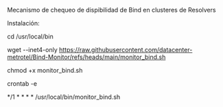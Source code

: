 Mecanismo de chequeo de dispibilidad de Bind en clusteres de Resolvers

Instalación:

cd /usr/local/bin

wget --inet4-only https://raw.githubusercontent.com/datacenter-metrotel/Bind-Monitor/refs/heads/main/monitor_bind.sh

chmod +x monitor_bind.sh

crontab -e

*/1 * * * * /usr/local/bin/monitor_bind.sh
